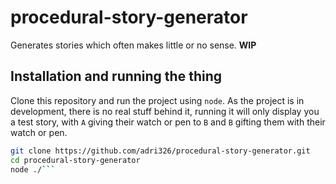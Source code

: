 # procedural-story-generator

Generates stories which often makes little or no sense. **WIP**

## Installation and running the thing

Clone this repository and run the project using `node`. As the project is in development, there is no real stuff behind it, running it will only display you a test story, with `A` giving their watch or pen to `B` and `B` gifting them with their watch or pen.

```sh
git clone https://github.com/adri326/procedural-story-generator.git
cd procedural-story-generator
node ./```
